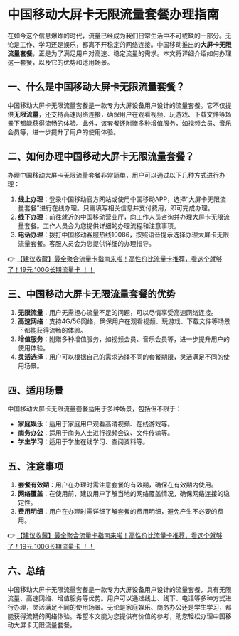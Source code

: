 # 中国移动大屏卡无限流量套餐办理指南

在如今这个信息爆炸的时代，流量已经成为我们日常生活中不可或缺的一部分。无论是工作、学习还是娱乐，都离不开稳定的网络连接。中国移动推出的**大屏卡无限流量套餐**，正是为了满足用户对高速、稳定流量的需求。本文将详细介绍如何办理这一套餐，以及它的优势和适用场景。

## 一、什么是中国移动大屏卡无限流量套餐？

中国移动大屏卡无限流量套餐是一款专为大屏设备用户设计的流量套餐。它不仅提供**无限流量**，还支持高速网络连接，确保用户在观看视频、玩游戏、下载文件等场景下都能获得流畅的体验。此外，该套餐还附赠多种增值服务，如视频会员、音乐会员等，进一步提升了用户的使用体验。

## 二、如何办理中国移动大屏卡无限流量套餐？

办理中国移动大屏卡无限流量套餐非常简单，用户可以通过以下几种方式进行办理：

1. **线上办理**：登录中国移动官方网站或使用中国移动APP，选择“大屏卡无限流量套餐”进行在线办理。只需填写相关信息并支付费用，即可完成办理。
2. **线下办理**：前往就近的中国移动营业厅，向工作人员咨询并办理大屏卡无限流量套餐。工作人员会为您提供详细的办理流程和注意事项。
3. **电话办理**：拨打中国移动客服热线10086，按照语音提示选择办理大屏卡无限流量套餐。客服人员会为您提供详细的办理指导。

👉 [【建议收藏】最全聚合流量卡指南来啦！高性价比流量卡推荐，看这个就够了！19元 100G长期流量卡 ！！](https://bit.ly/Liuliangka)

## 三、中国移动大屏卡无限流量套餐的优势

1. **无限流量**：用户无需担心流量不足的问题，可以尽情享受高速网络连接。
2. **高速网络**：支持4G/5G网络，确保用户在观看视频、玩游戏、下载文件等场景下都能获得流畅的体验。
3. **增值服务**：附赠多种增值服务，如视频会员、音乐会员等，进一步提升用户的使用体验。
4. **灵活选择**：用户可以根据自己的需求选择不同的套餐期限，灵活满足不同的使用场景。

## 四、适用场景

中国移动大屏卡无限流量套餐适用于多种场景，包括但不限于：

- **家庭娱乐**：适用于家庭用户观看高清视频、在线游戏等。
- **商务办公**：适用于商务人士进行视频会议、文件传输等。
- **学生学习**：适用于学生在线学习、查阅资料等。

## 五、注意事项

1. **套餐有效期**：用户在办理时需注意套餐的有效期，确保在有效期内使用。
2. **网络覆盖**：在使用前，建议用户了解当地的网络覆盖情况，确保网络连接的稳定性。
3. **费用明细**：用户在办理时需详细了解套餐的费用明细，避免产生不必要的费用。

👉 [【建议收藏】最全聚合流量卡指南来啦！高性价比流量卡推荐，看这个就够了！19元 100G长期流量卡 ！！](https://bit.ly/Liuliangka)

## 六、总结

中国移动大屏卡无限流量套餐是一款专为大屏设备用户设计的流量套餐，具有无限流量、高速网络、增值服务等优势。用户可以通过线上、线下、电话等多种方式进行办理，灵活满足不同的使用场景。无论是家庭娱乐、商务办公还是学生学习，都能获得流畅的网络体验。希望本文能为您提供有价值的参考，助您轻松办理中国移动大屏卡无限流量套餐。